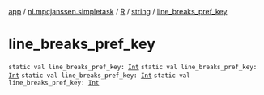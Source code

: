 [app](../../../index.md) / [nl.mpcjanssen.simpletask](../../index.md) / [R](../index.md) / [string](index.md) / [line_breaks_pref_key](.)

# line_breaks_pref_key

`static val line_breaks_pref_key: `[`Int`](https://kotlinlang.org/api/latest/jvm/stdlib/kotlin/-int/index.html)
`static val line_breaks_pref_key: `[`Int`](https://kotlinlang.org/api/latest/jvm/stdlib/kotlin/-int/index.html)
`static val line_breaks_pref_key: `[`Int`](https://kotlinlang.org/api/latest/jvm/stdlib/kotlin/-int/index.html)
`static val line_breaks_pref_key: `[`Int`](https://kotlinlang.org/api/latest/jvm/stdlib/kotlin/-int/index.html)